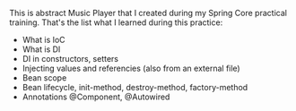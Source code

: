 This is abstract Music Player that I created during my Spring Core practical training. 
That's the list what I learned during this practice:
* What is IoC
* What is DI
* DI in constructors, setters
* Injecting values and referencies (also from an external file)
* Bean scope
* Bean lifecycle, init-method, destroy-method, factory-method
* Annotations @Component, @Autowired